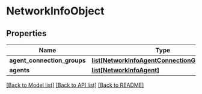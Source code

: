 # NetworkInfoObject

## Properties
Name | Type | Description | Notes
------------ | ------------- | ------------- | -------------
**agent_connection_groups** | [**list[NetworkInfoAgentConnectionGroupsObject]**](NetworkInfoAgentConnectionGroupsObject.md) |  | 
**agents** | [**list[NetworkInfoAgent]**](NetworkInfoAgent.md) |  | 

[[Back to Model list]](../README.md#documentation-for-models) [[Back to API list]](../README.md#documentation-for-api-endpoints) [[Back to README]](../README.md)

